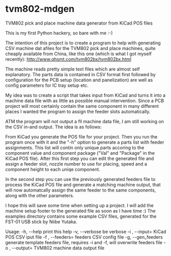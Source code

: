 # tvm802-mdgen
TVM802 pick and place machine data generator from KiCad POS files

This is my first Python hackery, so bare with me :-)

The intention of this project is to create a program to help with generating CSV machine dat afiles for the TVM802 pick and place machines, quite cheaply available from China, like this one (which is what I got myself recently):
http://www.qhsmt.com/tvm802bx/tvm802bx.html

The machine reads pretty simple text files which are almost self explanatory. The parts data is contained in CSV format first followed by configuration for the PCB setup (location and panelization) are well as config parameters for IC tray setup etc.

My idea was to create a script that takes input from KiCad and turns it into a machine data file with as little as possible manual intervention. Since a PCB project will most certainly contain the same component in many different places I wanted the program to assign the feeder slots automatically.

ATM the program will not output a fll machine data file, I am still working on the CSV in-and output. The idea is as follows:

From KiCad you generate the POS file for your project. Then you run the program once with it and the "-h" option to generate a parts list with feeder assignments. This list will contin only unique parts accoring to the component value and component package ("Val" and "Package" in the KiCad POS file). After this first step you can edit the generated file and assign a feeder slot, nozzle number to use for placing, speed and a component height to each uniqe component.

In the second step you can use the previously generated feeders file to process the KiCad POS file and generate a matching machine output, that will now automatcally assign the same feeder to the same components, along with the other parameters.

I hope this will save some time when setting up a project. I will add the machine setup footer to the generated file as soon as I have time :) The examples directory contains some example CSV files, generated for the FST-01 USB stick by Niibe Yutaka.


Usage:
  -h, --help                   print this help
  -v, --verbose                be verbose
  -i <file>, --input=<file>    KiCad POS CSV iput file
  -f <file>, --feeders=<file>  feeders CSV config file
  -g, --gen_feeders            generate template feeders file,
                               requires -i and -f, will overwrite feeders file
  -o <file>, --output=<file>   TVM802 machine data output file
